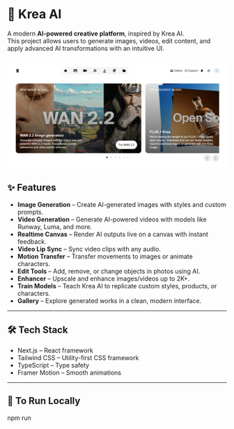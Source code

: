 # 🤖 Krea AI

A modern **AI-powered creative platform**, inspired by Krea AI.  
This project allows users to generate images, videos, edit content, and apply advanced AI transformations with an intuitive UI. 
 
![Krea AI Image](https://github.com/ehapamicheal/krea-ai/blob/b5cf70018fe09c83a35c18434d3d0766fe6ef3f2/public/images/krea-ai-img.png)
---

## ✨ Features

- **Image Generation** – Create AI-generated images with styles and custom prompts.  
- **Video Generation** – Generate AI-powered videos with models like Runway, Luma, and more.  
- **Realtime Canvas** – Render AI outputs live on a canvas with instant feedback.  
- **Video Lip Sync** – Sync video clips with any audio.  
- **Motion Transfer** – Transfer movements to images or animate characters.  
- **Edit Tools** – Add, remove, or change objects in photos using AI.  
- **Enhancer** – Upscale and enhance images/videos up to 2K+.  
- **Train Models** – Teach Krea AI to replicate custom styles, products, or characters.  
- **Gallery** – Explore generated works in a clean, modern interface.  

---

## 🛠️ Tech Stack

- Next.js – React framework  
- Tailwind CSS – Utility-first CSS framework  
- TypeScript – Type safety  
- Framer Motion – Smooth animations  

---

## 🚀 To Run Locally

npm run
